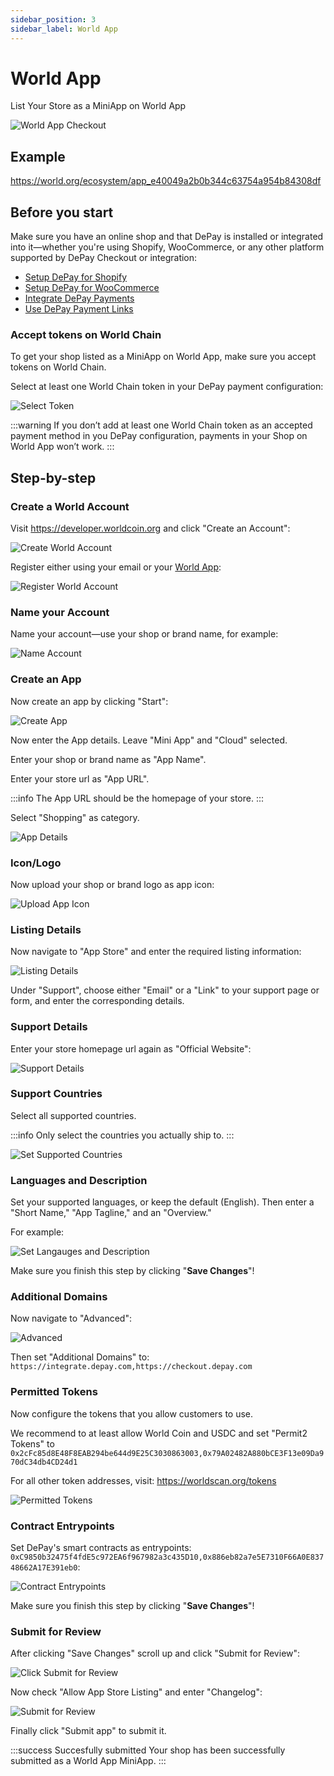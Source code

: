 ```yaml
---
sidebar_position: 3
sidebar_label: World App
---
```


# World App

List Your Store as a MiniApp on World App

![World App Checkout](/img/checkouts/worldapp-depay-checkout.jpg)

## Example

https://world.org/ecosystem/app_e40049a2b0b344c63754a954b84308df

## Before you start

Make sure you have an online shop and that DePay is installed or integrated into it—whether you're using Shopify, WooCommerce, or any other platform supported by DePay Checkout or integration:

- [Setup DePay for Shopify](/docs/checkouts/shopify)
- [Setup DePay for WooCommerce](/docs/checkouts/woocommerce)
- [Integrate DePay Payments](/docs/payments/integrate)
- [Use DePay Payment Links](/docs/payments/integrate/link)

### Accept tokens on World Chain

To get your shop listed as a MiniApp on World App, make sure you accept tokens on World Chain.

Select at least one World Chain token in your DePay payment configuration:

![Select Token](/img/checkouts/worldapp/select-token.jpg)

:::warning
If you don’t add at least one World Chain token as an accepted payment method in you DePay configuration, payments in your Shop on World App won’t work.
:::

## Step-by-step

### Create a World Account

Visit https://developer.worldcoin.org and click "Create an Account":

![Create World Account](/img/checkouts/worldapp/create-account.jpg)

Register either using your email or your [World App](https://worldcoin.org/world-app?download):

![Register World Account](/img/checkouts/worldapp/register.jpg)

### Name your Account

Name your account—use your shop or brand name, for example:

![Name Account](/img/checkouts/worldapp/name-account.jpg)

### Create an App

Now create an app by clicking "Start":

![Create App](/img/checkouts/worldapp/create-app.jpg)

Now enter the App details. Leave "Mini App" and "Cloud" selected.

Enter your shop or brand name as "App Name".

Enter your store url as "App URL".

:::info
The App URL should be the homepage of your store.
:::

Select "Shopping" as category.

![App Details](/img/checkouts/worldapp/app-details.jpg)

### Icon/Logo

Now upload your shop or brand logo as app icon:

![Upload App Icon](/img/checkouts/worldapp/upload-app-icon.jpg)

### Listing Details

Now navigate to "App Store" and enter the required listing information:

![Listing Details](/img/checkouts/worldapp/listing-details.jpg)

Under "Support", choose either "Email" or a "Link" to your support page or form, and enter the corresponding details.

### Support Details

Enter your store homepage url again as "Official Website":

![Support Details](/img/checkouts/worldapp/support-details.jpg)

### Support Countries

Select all supported countries.

:::info
Only select the countries you actually ship to.
:::

![Set Supported Countries](/img/checkouts/worldapp/select-countries.jpg)

### Languages and Description

Set your supported languages, or keep the default (English). Then enter a "Short Name," "App Tagline," and an "Overview."

For example:

![Set Langauges and Description](/img/checkouts/worldapp/languages-and-description.jpg)

Make sure you finish this step by clicking "**Save Changes**"!

### Additional Domains

Now navigate to "Advanced":

![Advanced](/img/checkouts/worldapp/advanced.jpg)

Then set "Additional Domains" to: `https://integrate.depay.com,https://checkout.depay.com`

### Permitted Tokens

Now configure the tokens that you allow customers to use.

We recommend to at least allow World Coin and USDC and set "Permit2 Tokens" to `0x2cFc85d8E48F8EAB294be644d9E25C3030863003,0x79A02482A880bCE3F13e09Da970dC34db4CD24d1`

For all other token addresses, visit: https://worldscan.org/tokens

![Permitted Tokens](/img/checkouts/worldapp/permitted-tokens.jpg)

### Contract Entrypoints

Set DePay's smart contracts as entrypoints: `0xC9850b32475f4fdE5c972EA6f967982a3c435D10,0x886eb82a7e5E7310F66A0E83748662A17E391eb0`:

![Contract Entrypoints](/img/checkouts/worldapp/contract-entrypoints.jpg)

Make sure you finish this step by clicking "**Save Changes**"!

### Submit for Review

After clicking "Save Changes" scroll up and click "Submit for Review":

![Click Submit for Review](/img/checkouts/worldapp/click-submit-for-review.jpg)

Now check "Allow App Store Listing" and enter "Changelog":

![Submit for Review](/img/checkouts/worldapp/submit-for-review.jpg)

Finally click "Submit app" to submit it.

:::success Succesfully submitted
Your shop has been successfully submitted as a World App MiniApp.
:::

